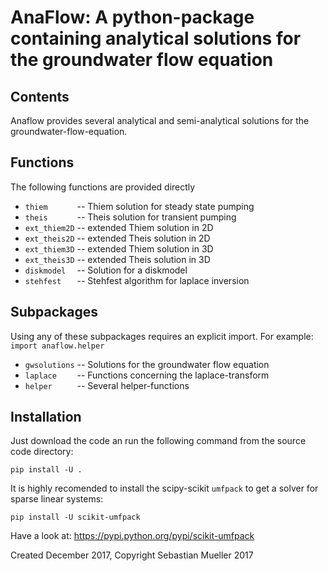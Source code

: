
AnaFlow: A python-package containing analytical solutions for the groundwater flow equation
===========================================================================================

Contents
--------
Anaflow provides several analytical and semi-analytical solutions for the
groundwater-flow-equation.

Functions
---------
The following functions are provided directly

 - `thiem      ` -- Thiem solution for steady state pumping
 - `theis      ` -- Theis solution for transient pumping
 - `ext_thiem2D` -- extended Thiem solution in 2D
 - `ext_theis2D` -- extended Theis solution in 2D
 - `ext_thiem3D` -- extended Thiem solution in 3D
 - `ext_theis3D` -- extended Theis solution in 3D
 - `diskmodel  ` -- Solution for a diskmodel
 - `stehfest   ` -- Stehfest algorithm for laplace inversion

Subpackages
-----------
Using any of these subpackages requires an explicit import.
For example: ``import anaflow.helper``

 - `gwsolutions` -- Solutions for the groundwater flow equation
 - `laplace    ` -- Functions concerning the laplace-transform
 - `helper     ` -- Several helper-functions

Installation
------------
Just download the code an run the following command from the
source code directory:

    pip install -U .

It is highly recomended to install the scipy-scikit `umfpack` to get a solver
for sparse linear systems:

    pip install -U scikit-umfpack

Have a look at: https://pypi.python.org/pypi/scikit-umfpack

Created December 2017, Copyright Sebastian Mueller 2017
